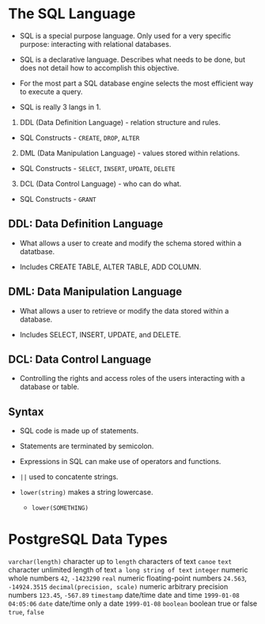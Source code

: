 <h1>The SQL Language</h1>

* SQL is a special purpose language. Only used for a very specific purpose: interacting with relational databases.

* SQL is a declarative language. Describes what needs to be done, but does not detail how to accomplish this objective.

* For the most part a SQL database engine selects the most efficient way to execute a query.

* SQL is really 3 langs in 1.
1. DDL (Data Definition Language) - relation structure and rules.
  * SQL Constructs - `CREATE`, `DROP`, `ALTER`
2. DML (Data Manipulation Language) - values stored within relations.
  * SQL Constructs - `SELECT`, `INSERT`, `UPDATE`, `DELETE`
3. DCL (Data Control Language) - who can do what.
  * SQL Constructs - `GRANT`

<h2>DDL: Data Definition Language</h2>

* What allows a user to create and modify the schema stored within a datatbase.

* Includes CREATE TABLE, ALTER TABLE, ADD COLUMN.

<h2>DML: Data Manipulation Language</h2>

* What allows a user to retrieve or modify the data stored within a database.

* Includes SELECT, INSERT, UPDATE, and DELETE.

<h2>DCL: Data Control Language</h2>

* Controlling the rights and access roles of the users interacting with a database or table.

<h2>Syntax</h2>

* SQL code is made up of statements.

* Statements are terminated by semicolon.

* Expressions in SQL can make use of operators and functions.

* `||` used to concatente strings.

* `lower(string)` makes a string lowercase.
  * `lower(SOMETHING)`

<h1>PostgreSQL Data Types</h1>

<tbody>
<tr>
<td><code>varchar(length)</code></td>
<td>character</td>
<td>up to <code>length</code> characters of text</td>
<td><code>canoe</code></td>
</tr>
<tr>
<td><code>text</code></td>
<td>character</td>
<td>unlimited length of text</td>
<td><code>a long string of text</code></td>
</tr>
<tr>
<td><code>integer</code></td>
<td>numeric</td>
<td>whole numbers</td>
<td>
<code>42</code>, <code>-1423290</code>
</td>
</tr>
<tr>
<td><code>real</code></td>
<td>numeric</td>
<td>floating-point numbers</td>
<td>
<code>24.563</code>, <code>-14924.3515</code>
</td>
</tr>
<tr>
<td><code>decimal(precision, scale)</code></td>
<td>numeric</td>
<td>arbitrary precision numbers</td>
<td>
<code>123.45</code>, <code>-567.89</code>
</td>
</tr>
<tr>
<td><code>timestamp</code></td>
<td>date/time</td>
<td>date and time</td>
<td><code>1999-01-08 04:05:06</code></td>
</tr>
<tr>
<td><code>date</code></td>
<td>date/time</td>
<td>only a date</td>
<td><code>1999-01-08</code></td>
</tr>
<tr>
<td><code>boolean</code></td>
<td>boolean</td>
<td>true or false</td>
<td>
<code>true</code>, <code>false</code>
</td>
</tr>
</tbody>
